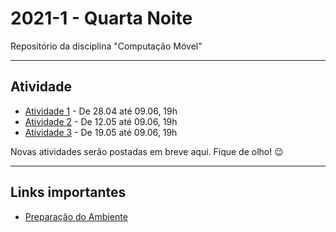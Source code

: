 # 2021-1 - Quarta Noite
Repositório da disciplina "Computação Móvel"

***

## Atividade

 - [Atividade 1](https://forms.gle/gqXddbijm9TLU9GdA) - De 28.04 até 09.06, 19h
 - [Atividade 2](https://forms.gle/PAYK3Y5Z3vGTSVPW8) - De 12.05 até 09.06, 19h
 - [Atividade 3](https://forms.gle/y6TxvrJP4Dgjmfjs9) - De 19.05 até 09.06, 19h


Novas atividades serão postadas em breve aqui. Fique de olho! 😉




 ***

 ## Links importantes

  - [Preparação do Ambiente](https://github.com/traue/2021-1_quarta_noite/wiki/Prepara%C3%A7%C3%A3o-do-ambiente---Flutter)
